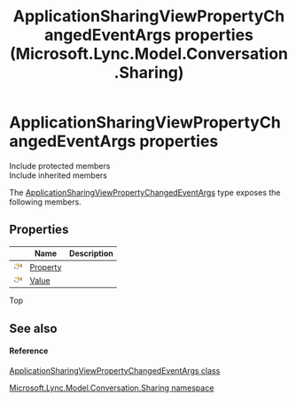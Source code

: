 ﻿---
title: ApplicationSharingViewPropertyChangedEventArgs properties (Microsoft.Lync.Model.Conversation.Sharing)
TOCTitle: ApplicationSharingViewPropertyChangedEventArgs properties
ms:assetid: Properties.T:Microsoft.Lync.Model.Conversation.Sharing.ApplicationSharingViewPropertyChangedEventArgs_DI_3_UC_OCS14MrefLyncWPF
ms:mtpsurl: https://msdn.microsoft.com/en-us/library/microsoft.lync.model.conversation.sharing.applicationsharingviewpropertychangedeventargs_di_3_uc_ocs14mreflyncwpf_properties(v=office.15)
ms:contentKeyID: 56370958
ms.date: 07/28/2014
mtps_version: v=office.15
---

# ApplicationSharingViewPropertyChangedEventArgs properties

Include protected members  
Include inherited members  

The [ApplicationSharingViewPropertyChangedEventArgs](applicationsharingviewpropertychangedeventargs-class-microsoft-lync-model-conversation-sharing_2.md) type exposes the following members.

## Properties

<table>
<thead>
<tr class="header">
<th> </th>
<th>Name</th>
<th>Description</th>
</tr>
</thead>
<tbody>
<tr class="odd">
<td><img src="images/JJ275421.pubproperty(Office.15).gif" title="Public property" alt="Public property" /></td>
<td><a href="applicationsharingviewpropertychangedeventargs-property-property-microsoft-lync-model-conversation-sharing_2.md">Property</a></td>
<td></td>
</tr>
<tr class="even">
<td><img src="images/JJ275421.pubproperty(Office.15).gif" title="Public property" alt="Public property" /></td>
<td><a href="applicationsharingviewpropertychangedeventargs-value-property-microsoft-lync-model-conversation-sharing_2.md">Value</a></td>
<td></td>
</tr>
</tbody>
</table>


Top

## See also

#### Reference

[ApplicationSharingViewPropertyChangedEventArgs class](applicationsharingviewpropertychangedeventargs-class-microsoft-lync-model-conversation-sharing_2.md)

[Microsoft.Lync.Model.Conversation.Sharing namespace](microsoft-lync-model-conversation-sharing-namespace_2.md)

